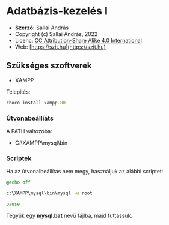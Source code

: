 # Adatbázis-kezelés I

* **Szerző:** Sallai András
* Copyright (c) Sallai András, 2022
* Licenc: [CC Attribution-Share Alike 4.0 International](https://creativecommons.org/licenses/by-sa/4.0/)
* Web: [https://szit.hu](https://szit.hu)

## Szükséges szoftverek

* XAMPP

Telepítés:

```cmd
choco install xampp-80
```

### Útvonabeállíáts

A PATH változóba:

* C:\XAMPP\mysql\bin

### Scriptek

Ha az útvonalbeállítás nem megy,
használjuk az alábbi scriptet:

```cmd
@echo off

c:\XAMPP\mysql\bin\mysql -u root

pause
```

Tegyük egy **mysql.bat** nevű fájlba, majd
futtassuk.
